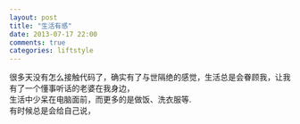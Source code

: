 ```yaml
---
layout: post
title: "生活有感"
date: 2013-07-17 22:00
comments: true
categories: liftstyle
---
```

很多天没有怎么接触代码了，确实有了与世隔绝的感觉，生活总是会眷顾我，让我有了一个懂事听话的老婆在我身边，  
生活中少呆在电脑面前，而更多的是做饭、洗衣服等.  
有时候总是会给自己说，
